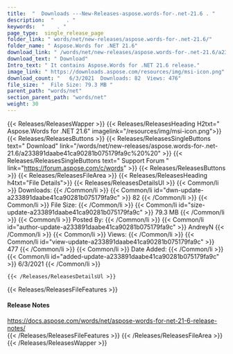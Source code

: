 ```yaml
---
title:  "  Downloads ---New-Releases-aspose.words-for-.net-21.6 . " 
description:  "    . " 
keywords:  "    . " 
page_type:  single_release_page
folder_link: " words/net/new-releases/aspose.words-for-.net-21.6/"
folder_name: " Aspose.Words for .NET 21.6"
download_link: " /words/net/new-releases/aspose.words-for-.net-21.6/a233891daabe41ca90281b075179fa9c"
download_text: " Download"
Intro_text: " It contains Aspose.Words for .NET 21.6 release."
image_link: " https://downloads.aspose.com/resources/img/msi-icon.png"
download_count: "   6/3/2021  Downloads: 82  Views: 476"
file_size: "  File Size: 79.3 MB "
parent_path: "words/net"
section_parent_path: "words/net"
weight: 30 
---
```


{{< Releases/ReleasesWapper >}}
  {{< Releases/ReleasesHeading H2txt=" Aspose.Words for .NET 21.6" imagelink="/resources/img/msi-icon.png">}}
  {{< Releases/ReleasesButtons >}}
    {{< Releases/ReleasesSingleButtons text=" Download" link="/words/net/new-releases/aspose.words-for-.net-21.6/a233891daabe41ca90281b075179fa9c%20%20" >}}
    {{< Releases/ReleasesSingleButtons text=" Support Forum " link="https://forum.aspose.com/c/words" >}}
  {{< Releases/ReleasesButtons >}}
  {{< Releases/ReleasesFileArea >}}
    {{< Releases/ReleasesHeading h4txt="File Details">}}
    {{< Releases/ReleasesDetailsUl >}}
            {{< Common/li  >}} Downloads: {{< /Common/li >}} 
      {{< Common/li id="dwn-update-a233891daabe41ca90281b075179fa9c" >}} 82 {{< /Common/li >}} 
      {{< Common/li  >}} File Size: {{< /Common/li >}} 
      {{< Common/li id="size-update-a233891daabe41ca90281b075179fa9c" >}} 79.3 MB {{< /Common/li >}} 
      {{< Common/li  >}} Posted By: {{< /Common/li >}} 
      {{< Common/li id="author-update-a233891daabe41ca90281b075179fa9c" >}} AndreyN {{< /Common/li >}} 
      {{< Common/li  >}} Views: {{< /Common/li >}} 
      {{< Common/li id="view-update-a233891daabe41ca90281b075179fa9c" >}} 477 {{< /Common/li >}} 
      {{< Common/li  >}} Date Added: {{< /Common/li >}} 
      {{< Common/li id="added-update-a233891daabe41ca90281b075179fa9c" >}} 6/3/2021 {{< /Common/li >}} 

    {{< /Releases/ReleasesDetailsUl >}}

  {{< Releases/ReleasesFileFeatures >}}
      <h4>Release Notes</h4><div><a href="https://docs.aspose.com/words/net/aspose-words-for-net-21-6-release-notes/">https://docs.aspose.com/words/net/aspose-words-for-net-21-6-release-notes/</a></div>
  {{< /Releases/ReleasesFileFeatures >}}
 {{< /Releases/ReleasesFileArea >}}
{{< /Releases/ReleasesWapper >}}


